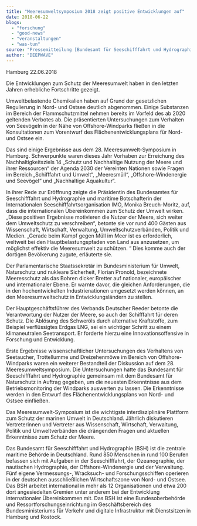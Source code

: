 ```yaml
---
title: "Meeresumweltsymposium 2018 zeigt positive Entwicklungen auf"
date: 2018-06-22
blogs: 
  - "forschung"
  - "good-news"
  - "veranstaltungen"
  - "was-tun"
source: "Pressemitteilung [Bundesamt für Seeschifffahrt und Hydrographie](https://www.bsh.de/DE/Home/home_node.html) (BSH)"
author: "DEEPWAVE"
---
```


Hamburg 22.06.2018

Die Entwicklungen zum Schutz der Meeresumwelt haben in den letzten Jahren erhebliche Fortschritte gezeigt.

Umweltbelastende Chemikalien haben auf Grund der gesetzlichen Regulierung in Nord- und Ostsee deutlich abgenommen. Einige Substanzen im Bereich der Flammschutzmittel nehmen bereits im Vorfeld des ab 2020 geltenden Verbotes ab. Die präsentierten Untersuchungen zum Verhalten von Seevögeln in der Nähe von Offshore-Windparks fließen in die Konsultationen zum Vorentwurf des Flächenentwicklungsplans für Nord- und Ostsee ein.

Das sind einige Ergebnisse aus dem 28. Meeresumwelt-Symposium in Hamburg. Schwerpunkte waren dieses Jahr Vorhaben zur Erreichung des Nachhaltigkeitsziels 14 „Schutz und Nachhaltige Nutzung der Meere und ihrer Ressourcen“ der Agenda 2030 der Vereinten Nationen sowie Fragen im Bereich „Schifffahrt und Umwelt“, „Meeresmüll“, „Offshore-Windenergie und Seevögel“ und „Nachhaltige Aquakultur“.

In ihrer Rede zur Eröffnung zeigte die Präsidentin des Bundesamtes für Seeschifffahrt und Hydrographie und maritime Botschafterin der Internationalen Seeschifffahrtsorganisation IMO, Monika Breuch-Moritz, auf, dass die internationalen Übereinkommen zum Schutz der Umwelt wirken. „Diese positiven Ergebnisse motivieren die Nutzer der Meere, sich weiter dem Umweltschutz zu verschreiben“, betonte sie vor rund 400 Gästen aus Wissenschaft, Wirtschaft, Verwaltung, Umweltschutzverbänden, Politik und Medien. „Gerade beim Kampf gegen Müll im Meer ist es erforderlich, weltweit bei den Hauptbelastungspfaden von Land aus anzusetzen, um möglichst effektiv die Meeresumwelt zu schützen. “ Dies komme auch der dortigen Bevölkerung zugute, erläuterte sie.

Der Parlamentarische Staatssekretär im Bundesministerium für Umwelt, Naturschutz und nukleare Sicherheit, Florian Pronold, bezeichnete Meeresschutz als das Bohren dicker Bretter auf nationaler, europäischer und internationaler Ebene. Er warnte davor, die gleichen Anforderungen, die in den hochentwickelten Industrienationen umgesetzt werden können, an den Meeresumweltschutz in Entwicklungsländern zu stellen.

Der Hauptgeschäftsführer des Verbands Deutscher Reeder betonte die Verantwortung der Nutzer der Meere, so auch der Schifffahrt für deren Schutz. Die Ablösung des Schweröls durch alternative Kraftstoffe, zum Beispiel verflüssigtes Erdgas LNG, sei ein wichtiger Schritt zu einem klimaneutralen Seetransport. Er forderte hierzu eine Innovationsoffensive in Forschung und Entwicklung.

Erste Ergebnisse wissenschaftlicher Untersuchungen des Verhaltens von Seetaucher, Trottellumme und Dreizehenmöwe im Bereich von Offshore-Windparks waren ein weiterer Bestandteil der Diskussion auf dem 28. Meeresumweltsymposium. Die Untersuchungen hatte das Bundesamt für Seeschifffahrt und Hydrographie gemeinsam mit dem Bundesamt für Naturschutz in Auftrag gegeben, um die neuesten Erkenntnisse aus dem Betriebsmonitoring der Windparks auswerten zu lassen. Die Erkenntnisse werden in den Entwurf des Flächenentwicklungsplans von Nord- und Ostsee einfließen.

Das Meeresumwelt-Symposium ist die wichtigste interdisziplinäre Plattform zum Schutz der marinen Umwelt in Deutschland. Jährlich diskutieren Vertreterinnen und Vertreter aus Wissenschaft, Wirtschaft, Verwaltung, Politik und Umweltverbänden die drängenden Fragen und aktuellen Erkenntnisse zum Schutz der Meere.

Das Bundesamt für Seeschifffahrt und Hydrographie (BSH) ist die zentrale maritime Behörde in Deutschland. Rund 850 Menschen in rund 100 Berufen befassen sich mit Aufgaben in der Seeschifffahrt, der Ozeanographie, der nautischen Hydrographie, der Offshore-Windenergie und der Verwaltung. Fünf eigene Vermessungs-, Wracksuch- und Forschungsschiffen operieren in der deutschen ausschließlichen Wirtschaftszone von Nord- und Ostsee. Das BSH arbeitet international in mehr als 12 Organisationen und etwa 200 dort angesiedelten Gremien unter anderem bei der Entwicklung internationaler Übereinkommen mit. Das BSH ist eine Bundesoberbehörde und Ressortforschungseinrichtung im Geschäftsbereich des Bundesministeriums für Verkehr und digitale Infrastruktur mit Dienstsitzen in Hamburg und Rostock.
